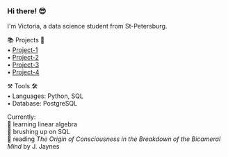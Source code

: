 ### Hi there! 😎

I'm Victoria, a data science student from St-Petersburg.

📚 Projects 📘 \
• [Project-1](https://github.com/tori938/PROJECT-1) \
• [Project-2](https://github.com/tori938/PROJECT-2) \
• [Project-3](https://github.com/tori938/PROJECT-3) \
• [Project-4](https://github.com/tori938/PROJECT-4)

⚒️ Tools 🛠️ \
• Languages: Python, SQL \
• Database: PostgreSQL

Currently: \
📝 learning linear algebra \
🤔 brushing up on SQL \
📖 reading _The Origin of Consciousness in the Breakdown of the Bicameral Mind_ by J. Jaynes

<!--
**tori938/tori938** is a ✨ _special_ ✨ repository because its `README.md` (this file) appears on your GitHub profile.
